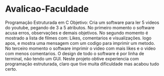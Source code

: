 # Avalicao-Faculdade
Programação Estruturada em C
Objetivo: Cria um software para ler 5 videos do youtube, pegando de 3 a 5 atributos.
No primeiro momento o software acusa erros, observações e demais objetivos.
No segundo momento é mostrado a lista de filmes com: Likes, comentarios e visualizações. logo apos, e mostra uma mensagem com um codigo para
imprimir um metodo.
No terceiro momento o software imprimir o video com mais likes e o video com menos comentarios.
O design de todo o software é por linha de terminal, não tendo um GUI.
Neste projeto obtive experiencia com programação estruturada, claro que tive muita dificuldade mas acabou tudo certo.
